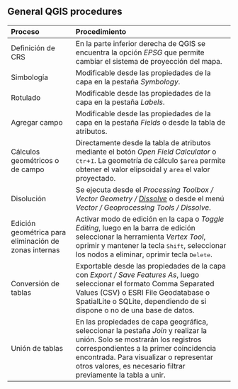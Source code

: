 ## General QGIS procedures

| Proceso                                               | Procedimiento                                                                                                                                                                                                                                                                  |
|:------------------------------------------------------|:-------------------------------------------------------------------------------------------------------------------------------------------------------------------------------------------------------------------------------------------------------------------------------|
| Definición de CRS                                     | En la parte inferior derecha de QGIS se encuentra la opción _EPSG_ que permite cambiar el sistema de proyección del mapa.                                                                                                                                                      |
| Simbología                                            | Modificable desde las propiedades de la capa en la pestaña _Symbology_.                                                                                                                                                                                                        |
| Rotulado                                              | Modificable desde las propiedades de la capa en la pestaña _Labels_.                                                                                                                                                                                                           |
| Agregar campo                                         | Modificable desde las propiedades de la capa en la pestaña _Fields_ o desde la tabla de atributos.                                                                                                                                                                             |
| Cálculos geométricos o de campo                       | Directamente desde la tabla de atributos mediante el botón _Open Field Calculator_ o <kbd>Ctr</kbd>+<kbd>I</kbd>. La geometría de cálculo `$area` permite obtener el valor elipsoidal y `area` el valor proyectado.                                                            |
| Disolución                                            | Se ejecuta desde el _Processing Toolbox / Vector Geometry / [Dissolve](https://docs.qgis.org/3.34/en/docs/user_manual/processing_algs/qgis/vectorgeometry.html#dissolve)_ o desde el menú _Vector / Geoprocessing Tools / Dissolve_.                                           |
| Edición geométrica para eliminación de zonas internas | Activar modo de edición en la capa o _Toggle Editing_, luego en la barra de edición seleccionar la herramienta _Vertex Tool_, oprimir y mantener la tecla <kbd>Shift</kbd>, seleccionar los nodos a eliminar, oprimir tecla <kbd>Delete</kbd>.                                 |
| Conversión de tablas                                  | Exportable desde las propiedades de la capa con _Export / Save Features As_, luego seleccionar el formato Comma Separated Values (CSV) o ESRI File Geodatabase o SpatialLite o SQLite, dependiendo de si dispone o no de una base de datos.                                    |
| Unión de tablas                                       | En las propiedades de capa geográfica, seleccionar la pestaña _Join_ y realizar la unión. Solo se mostrarán los registros correspondientes a la primer coincidencia encontrada. Para visualizar o representar otros valores, es necesario filtrar previamente la tabla a unir. |
